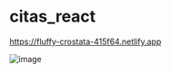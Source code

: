 ﻿# citas_react


https://fluffy-crostata-415f64.netlify.app

![image](https://user-images.githubusercontent.com/42678932/199384441-5d99eddb-8eb8-4b2e-9c14-01f594e104f4.png)
